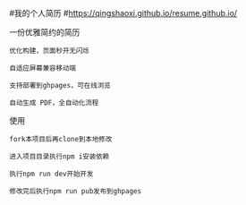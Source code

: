 #我的个人简历
#https://qingshaoxi.github.io/resume.github.io/

一份优雅简约的简历

    优化构建，页面秒开无闪烁

    自适应屏幕兼容移动端

    支持部署到ghpages，可在线浏览

    自动生成 PDF，全自动化流程

使用

    fork本项目后再clone到本地修改

    进入项目目录执行npm i安装依赖

    执行npm run dev开始开发

    修改完后执行npm run pub发布到ghpages
